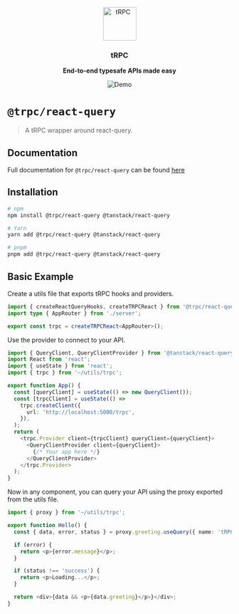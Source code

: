 <p align="center">
  <a href="https://trpc.io/"><img src="https://assets.trpc.io/icons/svgs/blue-bg-rounded.svg" alt="tRPC" height="75"/></a>
</p>

<h3 align="center">tRPC</h3>

<p align="center">
  <strong>End-to-end typesafe APIs made easy</strong>
</p>

<p align="center">
  <img src="https://assets.trpc.io/www/v10/v10-dark-landscape.gif" alt="Demo" />
</p>

# `@trpc/react-query`

> A tRPC wrapper around react-query.

## Documentation

Full documentation for `@trpc/react-query` can be found [here](https://trpc.io/docs/react-queries)

## Installation

```bash
# npm
npm install @trpc/react-query @tanstack/react-query

# Yarn
yarn add @trpc/react-query @tanstack/react-query

# pnpm
pnpm add @trpc/react-query @tanstack/react-query
```

## Basic Example

Create a utils file that exports tRPC hooks and providers.

```ts
import { createReactQueryHooks, createTRPCReact } from '@trpc/react-query';
import type { AppRouter } from './server';

export const trpc = createTRPCReact<AppRouter>();
```

Use the provider to connect to your API.

```ts
import { QueryClient, QueryClientProvider } from '@tanstack/react-query';
import React from 'react';
import { useState } from 'react';
import { trpc } from '~/utils/trpc';

export function App() {
  const [queryClient] = useState(() => new QueryClient());
  const [trpcClient] = useState(() =>
    trpc.createClient({
      url: 'http://localhost:5000/trpc',
    }),
  );
  return (
    <trpc.Provider client={trpcClient} queryClient={queryClient}>
      <QueryClientProvider client={queryClient}>
        {/* Your app here */}
      </QueryClientProvider>
    </trpc.Provider>
  );
}
```

Now in any component, you can query your API using the proxy exported from the utils file.

```ts
import { proxy } from '~/utils/trpc';

export function Hello() {
  const { data, error, status } = proxy.greeting.useQuery({ name: 'tRPC' });

  if (error) {
    return <p>{error.message}</p>;
  }

  if (status !== 'success') {
    return <p>Loading...</p>;
  }

  return <div>{data && <p>{data.greeting}</p>}</div>;
}
```
